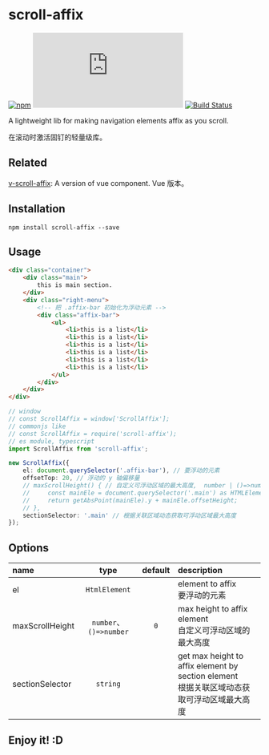 # scroll-affix

[![npm](https://img.shields.io/npm/v/scroll-affix)](https://www.npmjs.com/package/scroll-affix)
[![file size](https://img.shields.io/github/size/shalldie/scroll-affix/dist/scroll-affix.js)](https://github.com/shalldie/scroll-affix)
[![Build Status](https://travis-ci.org/shalldie/scroll-affix.svg?branch=master)](https://travis-ci.org/shalldie/scroll-affix)

A lightweight lib for making navigation elements affix as you scroll.

在滚动时激活固钉的轻量级库。

## Related

[v-scroll-affix][v-scroll-affix]: A version of vue component. Vue 版本。

## Installation

    npm install scroll-affix --save

## Usage

```html
<div class="container">
    <div class="main">
        this is main section.
    </div>
    <div class="right-menu">
        <!-- 把 .affix-bar 初始化为浮动元素 -->
        <div class="affix-bar">
            <ul>
                <li>this is a list</li>
                <li>this is a list</li>
                <li>this is a list</li>
                <li>this is a list</li>
                <li>this is a list</li>
                <li>this is a list</li>
            </ul>
        </div>
    </div>
</div>
```

```ts
// window
// const ScrollAffix = window['ScrollAffix'];
// commonjs like
// const ScrollAffix = require('scroll-affix');
// es module, typescript
import ScrollAffix from 'scroll-affix';

new ScrollAffix({
    el: document.querySelector('.affix-bar'), // 要浮动的元素
    offsetTop: 20, // 浮动的 y 轴偏移量
    // maxScrollHeight() { // 自定义可浮动区域的最大高度,  number | ()=>number
    //     const mainEle = document.querySelector('.main') as HTMLElement;
    //     return getAbsPoint(mainEle).y + mainEle.offsetHeight;
    // },
    sectionSelector: '.main' // 根据关联区域动态获取可浮动区域最大高度
});
```

## Options

| name            |          type          | default | description                                                                                    |
| :-------------- | :--------------------: | :-----: | :--------------------------------------------------------------------------------------------- |
| el              |     `HtmlElement`      |         | element to affix <br> 要浮动的元素                                                             |
| maxScrollHeight | `number`、`()=>number` |   `0`   | max height to affix element <br> 自定义可浮动区域的最大高度                                    |
| sectionSelector |        `string`        |         | get max height to affix element by section element <br> 根据关联区域动态获取可浮动区域最大高度 |

## Enjoy it! :D

[v-scroll-affix]: https://github.com/shalldie/scroll-affix/tree/master/packages/v-scroll-affix
